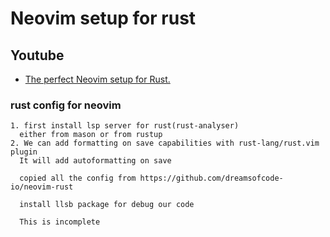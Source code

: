 # Neovim setup for rust

## Youtube
- [The perfect Neovim setup for Rust.](https://www.youtube.com/watch?v=mh_EJhH49Ms)


### rust config for neovim
```
1. first install lsp server for rust(rust-analyser)
  either from mason or from rustup
2. We can add formatting on save capabilities with rust-lang/rust.vim plugin
  It will add autoformatting on save

  copied all the config from https://github.com/dreamsofcode-io/neovim-rust

  install llsb package for debug our code

  This is incomplete

```